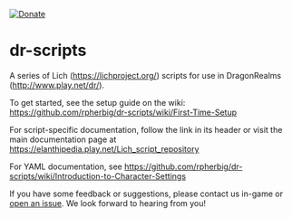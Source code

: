 [![Donate](https://img.shields.io/badge/Donate-PayPal-green.svg)](http://www.paypal.me/rcuhljr)

# dr-scripts
A series of Lich (https://lichproject.org/) scripts for use in DragonRealms (http://www.play.net/dr/).

To get started, see the setup guide on the wiki: https://github.com/rpherbig/dr-scripts/wiki/First-Time-Setup

For script-specific documentation, follow the link in its header or visit the main documentation page at https://elanthipedia.play.net/Lich_script_repository

For YAML documentation, see https://github.com/rpherbig/dr-scripts/wiki/Introduction-to-Character-Settings

If you have some feedback or suggestions, please contact us in-game or [open an issue](https://github.com/rpherbig/dr-scripts/issues). We look forward to hearing from you!
